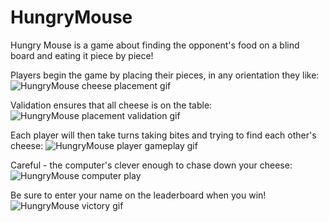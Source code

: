 # HungryMouse
Hungry Mouse is a game about finding the opponent's food on a blind board and eating it piece by piece!

Players begin the game by placing their pieces, in any orientation they like:
![HungryMouse cheese placement gif](https://i.imgur.com/iPhdiWn.gif)

Validation ensures that all cheese is on the table:
![HungryMouse placement validation gif](https://i.imgur.com/4ojUBbw.gif)

Each player will then take turns taking bites and trying to find each other's cheese:
![HungryMouse player gameplay gif](https://i.imgur.com/y1VBh5A.gif)

Careful - the computer's clever enough to chase down your cheese:
![HungryMouse computer play](https://i.imgur.com/yJegrfF.gif)

Be sure to enter your name on the leaderboard when you win!
![HungryMouse victory gif](https://i.imgur.com/FuO2dZ8.gif)
